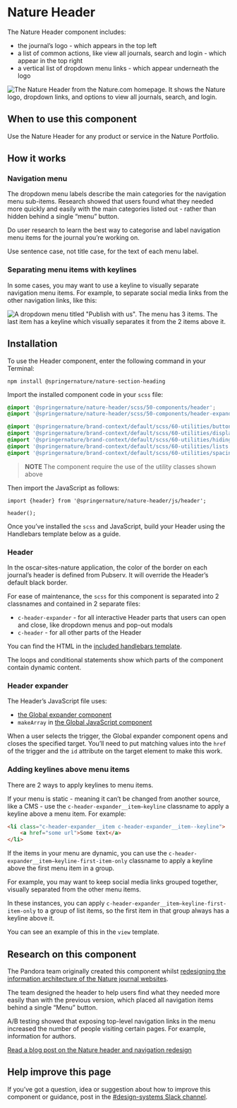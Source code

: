 # Nature Header

The Nature Header component includes:

- the journal’s logo - which appears in the top left
- a list of common actions, like view all journals, search and login - which appear in the top right
- a vertical list of dropdown menu  links - which appear underneath the logo

![The Nature Header from the Nature.com homepage. It shows the Nature logo, dropdown links, and options to view all journals, search, and login.](https://user-images.githubusercontent.com/27411864/149321441-0042c5f5-9c1d-4b24-8998-41ae52574a23.png)

## When to use this component

Use the Nature Header for any product or service in the Nature Portfolio.

## How it works

### Navigation menu

The dropdown menu labels describe the main categories for the navigation menu sub-items. Research showed that users found what they needed more quickly and easily with the main categories listed out - rather than hidden behind a single “menu” button.

Do user research to learn the best way to categorise and label navigation menu items for the journal you’re working on. 

Use sentence case, not title case, for the text of each menu label.

### Separating menu items with keylines

In some cases, you may want to use a keyline to visually separate navigation menu items. For example, to separate social media links from the other navigation links, like this:

![A dropdown menu titled "Publish with us". The menu has 3 items. The last item has a keyline which visually separates it from the 2 items above it.](https://user-images.githubusercontent.com/27411864/149321067-6a0b513a-2ce0-4427-ac75-9229383310bd.png)

## Installation

To use the Header component, enter the following command in your Terminal:

```
npm install @springernature/nature-section-heading
```

Import the installed component code in your `scss` file:

```scss
@import '@springernature/nature-header/scss/50-components/header';
@import '@springernature/nature-header/scss/50-components/header-expander';

@import '@springernature/brand-context/default/scss/60-utilities/buttons.scss';
@import '@springernature/brand-context/default/scss/60-utilities/display.scss';
@import '@springernature/brand-context/default/scss/60-utilities/hiding.scss';
@import '@springernature/brand-context/default/scss/60-utilities/lists.scss';
@import '@springernature/brand-context/default/scss/60-utilities/spacing.scss';
```

> **NOTE** The component require the use of the utility classes shown above

Then import the JavaScript as follows: 

```
import {header} from '@springernature/nature-header/js/header';

header();
```

Once you’ve installed the `scss` and JavaScript, build your Header using the Handlebars template below as a guide.

### Header

In the oscar-sites-nature application, the color of the border on each journal’s header is defined from Pubserv. It will override the Header’s default black border.

For ease of maintenance, the `scss` for this component is separated into 2 classnames and contained in 2 separate files:

- `c-header-expander` - for all interactive Header parts that users can open and close, like dropdown menus and pop-out modals
- `c-header` - for all  other parts of the Header

You can find the HTML in the [included handlebars template](./view/header.hbs).

The loops and conditional statements show which parts of the component contain dynamic content.

### Header expander

The Header’s JavaScript file uses: 

- [the Global expander component](https://github.com/springernature/frontend-toolkits/tree/master/toolkits/global/packages/global-expander)
- `makeArray` in [the Global JavaScript component](https://github.com/springernature/frontend-toolkits/tree/master/toolkits/global/packages/global-javascript)

When a user selects the trigger, the Global expander component opens and closes the specified target. You’ll need to put matching values into the `href` of the trigger and the `id` attribute on the target element to make this work.

### Adding keylines above menu items

There are 2 ways to apply keylines to menu items.

If your menu is static - meaning it can’t be changed from another source, like a CMS - use the `c-header-expander__item–keyline`  classname to apply a keyline above a menu item. For example:

```html
<li class="c-header-expander__item c-header-expander__item--keyline">
    <a href="some url">Some text</a>
</li>
```

If the items in your menu are dynamic, you can use the `c-header-expander__item–keyline-first-item-only` classname to apply a keyline above the first menu item in a group.

For example, you may want to keep social media links grouped together, visually separated from the other menu items.

In these instances, you can apply `c-header-expander__item–keyline-first-item-only` to a group of list items, so the first item in that group always has a keyline above it.

You can see an example of this in the `view` template.

## Research on this component

The Pandora team originally created this component whilst [redesigning the information architecture of the Nature journal websites](https://hive.springernature.com/home/designing-a-new-information-architecture-for-the-nature-journal-websites).

The team designed the header to help users find what they needed more easily than with the previous version, which placed all navigation items behind a single “Menu” button.

A/B testing showed that exposing top-level navigation links in the menu increased the number of people visiting certain pages. For example, information for authors.

[Read a blog post on the Nature header and navigation redesign](https://hive.springernature.com/home/ls/community/content-consumption/post/4537888966049792)

## Help improve this page

If you’ve got a question, idea or suggestion about how to improve this component or guidance, post  in the [#design-systems Slack channel](https://springernature.slack.com/archives/C75DHBTBP).
